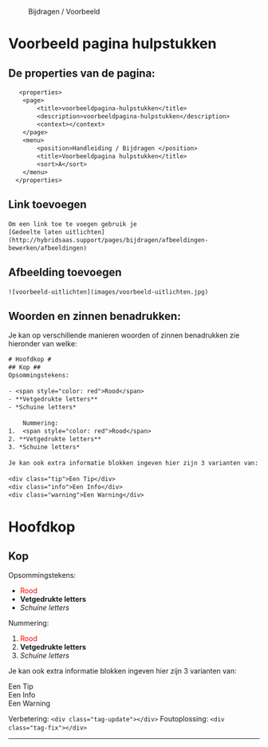 <properties>
	<page>
		<title>voorbeeldpagina-hulpstukken</title>
	</page>
	<menu>
		<position>Bijdragen / Voorbeeld</position>
		<title>Hulpstukken</title>
	</menu>
</properties>

# Voorbeeld pagina hulpstukken #

## De properties van de pagina: ##

       <properties>
    	<page>
    		<title>voorbeeldpagina-hulpstukken</title>
    		<description>voorbeeldpagina-hulpstukken</description>
    		<context></context>
    	</page>
    	<menu>
    		<position>Handleiding / Bijdragen </position>
    		<title>Voorbeeldpagina hulpstukken</title>
    		<sort>A</sort>
    	</menu>
      </properties>


## Link toevoegen ##

    Om een link toe te voegen gebruik je
    [Gedeelte laten uitlichten](http://hybridsaas.support/pages/bijdragen/afbeeldingen-bewerken/afbeeldingen)


## Afbeelding toevoegen ##

    ![voorbeeld-uitlichten](images/voorbeeld-uitlichten.jpg)

## Woorden en zinnen benadrukken: ##

Je kan op verschillende manieren woorden of zinnen benadrukken zie hieronder van welke:

    # Hoofdkop #
    ## Kop ##
    Opsommingstekens:
    
    - <span style="color: red">Rood</span>
    - **Vetgedrukte letters**
    - *Schuine letters*
    
    	Nummering:
    1. 	<span style="color: red">Rood</span>
    2. **Vetgedrukte letters**
    3. *Schuine letters*
    
    Je kan ook extra informatie blokken ingeven hier zijn 3 varianten van:
    
    <div class="tip">Een Tip</div>
    <div class="info">Een Info</div>
    <div class="warning">Een Warning</div>

# Hoofdkop #
## Kop ##
Opsommingstekens:


- <span style="color: red">Rood</span>
- **Vetgedrukte letters**
- *Schuine letters*

Nummering:

1. 	<span style="color: red">Rood</span>
2. **Vetgedrukte letters**
3. *Schuine letters*

Je kan ook extra informatie blokken ingeven hier zijn 3 varianten van:

<div class="tip">Een Tip</div>
<div class="info">Een Info</div>
<div class="warning">Een Warning</div>

Verbetering: `<div class="tag-update"></div>`
Foutoplossing: `<div class="tag-fix"></div>`

----------
